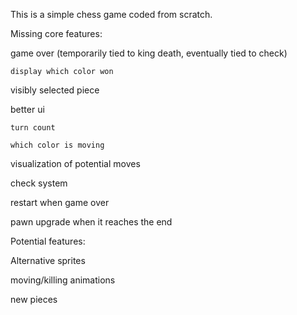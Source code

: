 This is a simple chess game coded from scratch.

Missing core features:
  
  game over (temporarily tied to king death, eventually tied to check)
  
    display which color won
  
  visibly selected piece
  
  better ui
  
    turn count
    
    which color is moving
  
  visualization of potential moves
  
  check system
  
  restart when game over
  
  pawn upgrade when it reaches the end

Potential features:

  Alternative sprites
  
  moving/killing animations

  new pieces

